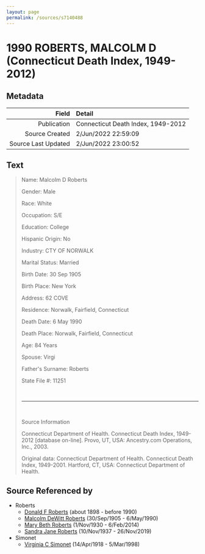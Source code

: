 ```yaml
---
layout: page
permalink: /sources/s7140488
---
```


# 1990 ROBERTS, MALCOLM D (Connecticut Death Index, 1949-2012)

## Metadata

Field | Detail
---:|:---
Publication | Connecticut Death Index, 1949-2012
Source Created | 2/Jun/2022 22:59:09
Source Last Updated | 2/Jun/2022 23:00:52

## Text

> Name: Malcolm D Roberts
>
> Gender: Male
>
> Race: White
>
> Occupation: S/E
>
> Education: College
>
> Hispanic Origin: No
>
> Industry: CTY OF NORWALK
>
> Marital Status: Married
>
> Birth Date: 30 Sep 1905
>
> Birth Place: New York
>
> Address: 62 COVE
>
> Residence: Norwalk, Fairfield, Connecticut
>
> Death Date: 6 May 1990
>
> Death Place: Norwalk, Fairfield, Connecticut
>
> Age: 84 Years
>
> Spouse: Virgi
>
> Father's Surname: Roberts
>
> State File #: 11251
>
> <br/>
>
> ---
>
> <br/>
>
> Source Information
>
> Connecticut Department of Health. Connecticut Death Index, 1949-2012 [database on-line]. Provo, UT, USA: Ancestry.com Operations, Inc., 2003.
>
> Original data: Connecticut Department of Health. Connecticut Death Index, 1949-2001. Hartford, CT, USA: Connecticut Department of Health.
>

## Source Referenced by

* Roberts
  * [Donald F Roberts](../people/@38158777@-donald-f-roberts-b1898-d1990.md) (about 1898 - before 1990)
  * [Malcolm DeWitt Roberts](../people/@21721539@-malcolm-dewitt-roberts-b1905-9-30-d1990-5-6.md) (30/Sep/1905 - 6/May/1990)
  * [Mary Beth Roberts](../people/@44331192@-mary-beth-roberts-b1930-11-1-d2014-2-6.md) (1/Nov/1930 - 6/Feb/2014)
  * [Sandra Jane Roberts](../people/@40000604@-sandra-jane-roberts-b1937-11-10-d2019-11-26.md) (10/Nov/1937 - 26/Nov/2019)
* Simonet
  * [Virginia C Simonet](../people/@33863084@-virginia-c-simonet-b1918-4-14-d1998-3-5.md) (14/Apr/1918 - 5/Mar/1998)
